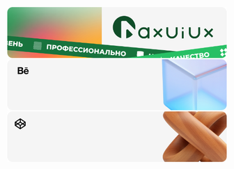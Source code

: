 <a href="https://maxuiux.github.io/maxuiux/">
<img src="https://raw.githubusercontent.com/maxuiux/maxuiux/master/readme/maxuiux-readme-image-01-.png">
</a>
<a href="https://www.behance.net/maxuiux">
<img src="https://raw.githubusercontent.com/maxuiux/maxuiux/master/readme/maxuiux-readme-image-02-.png">
</a>
<a href="https://codepen.io/maxuiux">
<img src="https://raw.githubusercontent.com/maxuiux/maxuiux/master/readme/maxuiux-readme-image-03-.png">
</a>
